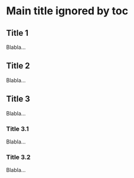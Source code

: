 # Main title ignored by toc

## Title 1

Blabla...

## Title 2

Blabla...

## Title 3

Blabla...

### Title 3.1

Blabla...

### Title 3.2

Blabla...


